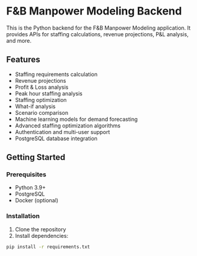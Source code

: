 # F&B Manpower Modeling Backend

This is the Python backend for the F&B Manpower Modeling application. It provides APIs for staffing calculations, revenue projections, P&L analysis, and more.

## Features

- Staffing requirements calculation
- Revenue projections
- Profit & Loss analysis
- Peak hour staffing analysis
- Staffing optimization
- What-if analysis
- Scenario comparison
- Machine learning models for demand forecasting
- Advanced staffing optimization algorithms
- Authentication and multi-user support
- PostgreSQL database integration

## Getting Started

### Prerequisites

- Python 3.9+
- PostgreSQL
- Docker (optional)

### Installation

1. Clone the repository
2. Install dependencies:

```bash
pip install -r requirements.txt

